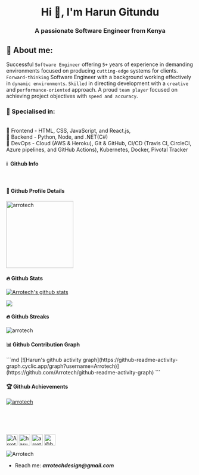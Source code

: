 <h1 align="center">Hi 👋, I'm Harun Gitundu</h1>
<h3 align="center">A passionate Software Engineer from Kenya</h3>

<h2>🧑 About me:</h2>

Successful `Software Engineer` offering `5+` years of experience in demanding environments focused on producing `cutting-edge` systems for clients.
`Forward-thinking` Software Engineer with a background working effectively in `dynamic environments`.
`Skilled` in directing development with a `creative` and `performance-oriented` approach.
A proud `team player` focused on achieving project objectives with `speed and accuracy`.

<h3>🥇 Specialised in:</h3>

<br>🔸 Frontend - HTML, CSS, JavaScript, and React.js, 
<br>🔸 Backend - Python, Node, and .NET(C#)
<br>🔸 DevOps - Cloud (AWS & Heroku), Git & GitHub, CI/CD (Travis CI, CircleCI, Azure pipelines, and GitHub Actions), Kubernetes, Docker, Pivotal Tracker

<h4>ℹ️ &nbsp;Github Info</h4>

<br />

<h4>🔎 Github Profile Details</h4>
<p align="left"><img height="180em" src="https://github-profile-summary-cards.vercel.app/api/cards/profile-details?username=arrotech&theme=github_dark" alt="arrotech" align = "center"/></p>

<h4>🔥 Github Stats</h4>
<p align="left"><a href="https://github.com/Arrotech/github-readme-stats">
  <img align="center" src="https://github-readme-stats.vercel.app/api?username=Arrotech&show_icons=true&theme=github_dark" alt="Arrotech's github stats" />
</a></p>

<p align="left"><a href="https://github.com/Arrotech/github-readme-stats">
  <!-- Change the `github-readme-stats.anuraghazra1.vercel.app` to `github-readme-stats.vercel.app`  -->
  <img align="center" src="https://github-readme-stats.vercel.app/api/top-langs/?username=Arrotech&theme=github_dark" />
</a></p>

<h4>🔥 Github Streaks</h4>
<p align="left"><img src="https://github-readme-streak-stats.herokuapp.com/?user=arrotech&theme=black-ice&hide_border=true&stroke=0000&background=0D1117&ring=e05397&fire=e05397&currStreakLabel=e05397" alt="arrotech" /></p>

<h4>📊 Github Contribution Graph</h4>
```md
[![Harun's github activity graph](https://github-readme-activity-graph.cyclic.app/graph?username=Arrotech)](https://github.com/Arrotech/github-readme-activity-graph)
```

<!-- </details>
<details>    -->
<h4>🏆 Github Achievements</h4>
<p align="left"> <a href="https://github.com/arrotech"><img src="https://github-profile-trophy.vercel.app/?username=arrotech&margin-w=5&theme=radical" alt="arrotech" /></a> </p>

<br />
<br />

<br />

<a href="https://twitter.com/ArrotechDesign" target="blank"><img align="center" src="https://cdn.jsdelivr.net/npm/simple-icons@3.0.1/icons/twitter.svg" alt="ArrotechDesign" height="30" width="30" /></a>
<a href="https://linkedin.com/in/harun-gachanja-9a19ba155" target="blank"><img align="center" src="https://cdn.jsdelivr.net/npm/simple-icons@3.0.1/icons/linkedin.svg" alt="harun gachanja" height="30" width="30" /></a>
<a href="https://stackoverflow.com/users/12127169/arrotech" target="blank"><img align="center" src="https://cdn.jsdelivr.net/npm/simple-icons@3.0.1/icons/stackoverflow.svg" alt="arrotech" height="30" width="30" /></a>
<a href="https://medium.com/@harungachanjagitundu" target="blank"><img align="center" src="https://cdn.jsdelivr.net/npm/simple-icons@3.0.1/icons/medium.svg" alt="@harungachanjagitundu" height="30" width="30" /></a>

<p align="left"> <img src="https://komarev.com/ghpvc/?username=Arrotech" alt="Arrotech" /> </p>

- Reach me: **_arrotechdesign@gmail.com_**
